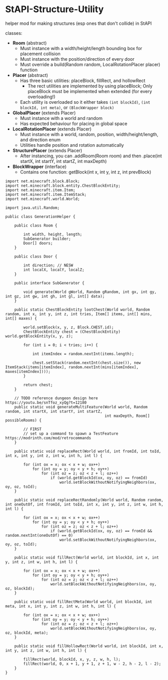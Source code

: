 # StAPI-Structure-Utility

helper mod for making structures (esp ones that don't collide) in StAPI

classes:
- **Room** (abstract)
  - Must instance with a width/height/length bounding box for placement collision
  - Must instance with the position/direction of every door
  - Must override a build(Random random, LocalRotationPlacer placer) function
- **Placer** (abstract)
  - Has three basic utilities: placeBlock, fillRect, and hollowRect
    - The rect utilities are implemented by using placeBlock; Only placeBlock must be implemented when extended (for every overloading!)
  - Each utility is overloaded so it either takes `(int blockId)`, `(int blockId, int meta)`, or `(BlockWrapper block)`
- **GlobalPlacer** (extends Placer)
  - Must instance with a world and random
  - Has expected behaviour for placing in global space
- **LocalRotationPlacer** (extends Placer)
  - Must instance with a world, random, position, width/height/length, and direction enum
  - Utilities handle position and rotation automatically
- **StructurePlacer** (extends Placer)
  - After instancing, you can .addRoom(Room room) and then .place(int startX, int startY, int startZ, int maxDepth)
- **BlockWrapper** (interface)
  - Contains one function: getBlock(int x, int y, int z, int prevBlock)

```
import net.minecraft.block.Block;
import net.minecraft.block.entity.ChestBlockEntity;
import net.minecraft.item.Item;
import net.minecraft.item.ItemStack;
import net.minecraft.world.World;

import java.util.Random;

public class GenerationHelper {

    public class Room {

        int width, height, length;
        SubGenerator builder;
        Door[] doors;
    }

    public class Door {

        int direction; // NESW
        int localX, localY, localZ;
    }

    public interface SubGenerator {

        void generate(World gWorld, Random gRandom, int gx, int gy, int gz, int gw, int gh, int gl, int[] data);
    }

    public static ChestBlockEntity lootChest(World world, Random random, int x, int y, int z, int tries, Item[] items, int[] mins, int[] maxes) {

        world.setBlock(x, y, z, Block.CHEST.id);
        ChestBlockEntity chest = (ChestBlockEntity) world.getBlockEntity(x, y, z);

        for (int i = 0; i < tries; i++) {

            int itemIndex = random.nextInt(items.length);

            chest.setStack(random.nextInt(chest.size()), new ItemStack(items[itemIndex], random.nextInt(mins[itemIndex], maxes[itemIndex])));
        }

        return chest;
    }

    // TODO reference dungeon design here https://youtu.be/snTfoz_xyQg?t=12180
    public static void generateMultiFeature(World world, Random random, int startX, int startY, int startZ,
                                            int maxDepth, Room[] possibleRooms) {

        // FIRST
        // set up a command to spawn a TestFeature https://modrinth.com/mod/retrocommands
    }

    public static void replaceRect(World world, int fromId, int toId, int x, int y, int z, int w, int h, int l) {

        for (int ox = x; ox < x + w; ox++)
            for (int oy = y; oy < y + h; oy++)
                for (int oz = z; oz < z + l; oz++)
                    if (world.getBlockId(ox, oy, oz) == fromId)
                        world.setBlockWithoutNotifyingNeighbors(ox, oy, oz, toId);
    }

    public static void replaceRectRandomly(World world, Random random, int oneOutOf, int fromId, int toId, int x, int y, int z, int w, int h, int l) {

        for (int ox = x; ox < x + w; ox++)
            for (int oy = y; oy < y + h; oy++)
                for (int oz = z; oz < z + l; oz++)
                    if (world.getBlockId(ox, oy, oz) == fromId && random.nextInt(oneOutOf) == 0)
                        world.setBlockWithoutNotifyingNeighbors(ox, oy, oz, toId);
    }

    public static void fillRect(World world, int blockId, int x, int y, int z, int w, int h, int l) {

        for (int ox = x; ox < x + w; ox++)
            for (int oy = y; oy < y + h; oy++)
                for (int oz = z; oz < z + l; oz++)
                    world.setBlockWithoutNotifyingNeighbors(ox, oy, oz, blockId);
    }

    public static void fillRectMeta(World world, int blockId, int meta, int x, int y, int z, int w, int h, int l) {

        for (int ox = x; ox < x + w; ox++)
            for (int oy = y; oy < y + h; oy++)
                for (int oz = z; oz < z + l; oz++)
                    world.setBlockWithoutNotifyingNeighbors(ox, oy, oz, blockId, meta);
    }

    public static void fillHollowRect(World world, int blockId, int x, int y, int z, int w, int h, int l) {

        fillRect(world, blockId, x, y, z, w, h, l);
        fillRect(world, 0, x + 1, y + 1, z + 1, w - 2, h - 2, l - 2);
    }
}
```
